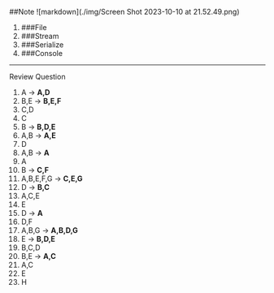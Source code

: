 ##Note
![markdown](./img/Screen Shot 2023-10-10 at 21.52.49.png)
1. ###File
2. ###Stream
3. ###Serialize
4. ###Console
***
Review Question
1. A -> **A,D**
2. B,E -> **B,E,F**
3. C,D
4. C
5. B -> **B,D,E**
6. A,B -> **A,E**
7. D
8. A,B -> **A**
9. A
10. B -> **C,F**
11. A,B,E,F,G -> **C,E,G**
12. D -> **B,C**
13. A,C,E
14. E
15. D -> **A**
16. D,F
17. A,B,G -> **A,B,D,G**
18. E -> **B,D,E**
19. B,C,D
20. B,E -> **A,C**
21. A,C
22. E
23. H